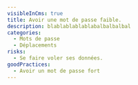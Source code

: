 ```yaml
---
visibleInCms: true
title: Avoir une mot de passe faible.
description: blablablablablabalbalbalbal
categories:
  - Mots de passe
  - Déplacements
risks:
  - Se faire voler ses données.
goodPractices:
  - Avoir un mot de passe fort
---
```

